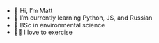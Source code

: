 - 👋 Hi, I’m Matt
- 🌱 I’m currently learning Python, JS, and Russian
- 🌿 BSc in environmental science
- 💪🏻 I love to exercise
